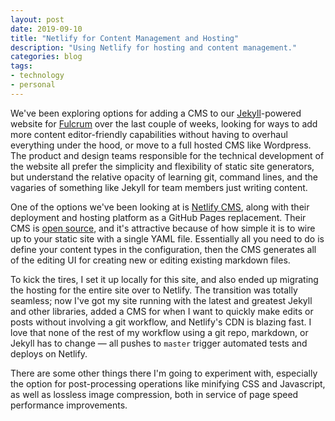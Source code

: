 ```yaml
---
layout: post
date: 2019-09-10
title: "Netlify for Content Management and Hosting"
description: "Using Netlify for hosting and content management."
categories: blog
tags:
- technology
- personal
---
```


We've been exploring options for adding a CMS to our [Jekyll](https://jekyllrb.com)-powered website for [Fulcrum](https://www.fulcrumapp.com/ "Fulcrum") over the last couple of weeks, looking for ways to add more content editor-friendly capabilities without having to overhaul everything under the hood, or move to a full hosted CMS like Wordpress. The product and design teams responsible for the technical development of the website all prefer the simplicity and flexibility of static site generators, but understand the relative opacity of learning git, command lines, and the vagaries of something like Jekyll for team members just writing content.

One of the options we've been looking at is [Netlify CMS](https://www.netlifycms.org/ "Netlify CMS"), along with their deployment and hosting platform as a GitHub Pages replacement. Their CMS is [open source](https://github.com/netlify/netlify-cms "netlify-cms on GitHub"), and it's attractive because of how simple it is to wire up to your static site with a single YAML file. Essentially all you need to do is define your content types in the configuration, then the CMS generates all of the editing UI for creating new or editing existing markdown files.

To kick the tires, I set it up locally for this site, and also ended up migrating the hosting for the entire site over to Netlify. The transition was totally seamless; now I've got my site running with the latest and greatest Jekyll and other libraries, added a CMS for when I want to quickly make edits or posts without involving a git workflow, and Netlify's CDN is blazing fast. I love that none of the rest of my workflow using a git repo, markdown, or Jekyll has to change — all pushes to `master` trigger automated tests and deploys on Netlify.

There are some other things there I'm going to experiment with, especially the option for post-processing operations like minifying CSS and Javascript, as well as lossless image compression, both in service of page speed performance improvements.
